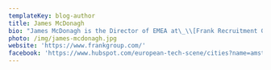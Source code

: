 ```yaml
---
templateKey: blog-author
title: James McDonagh
bio: "James McDonagh is the Director of EMEA at\_\\[Frank Recruitment Group], a global leader in staffing for IT professionals with multiple recruitment brands."
photo: /img/james-mcdonagh.jpg
website: 'https://www.frankgroup.com/'
facebook: 'https://www.hubspot.com/european-tech-scene/cities?name=amsterdam'
---
```


